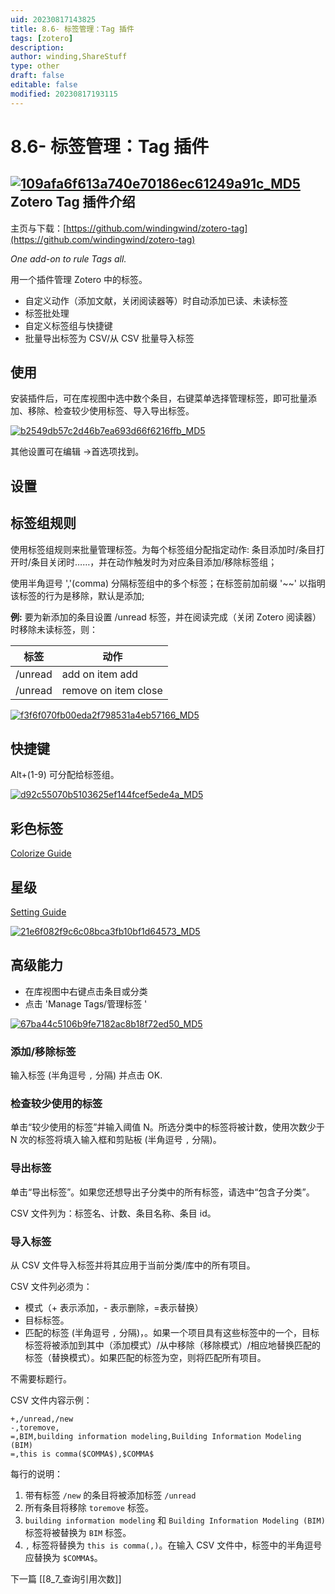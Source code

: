 ```yaml
---
uid: 20230817143825
title: 8.6- 标签管理：Tag 插件
tags: [zotero]
description: 
author: winding,ShareStuff
type: other
draft: false
editable: false
modified: 20230817193115
---
```


# 8.6- 标签管理：Tag 插件

## [![109afa6f613a740e70186ec61249a91c_MD5](https://cdn.pkmer.cn/images/202308171546720.png!pkmer)](https://github.com/windingwind/zotero-tag/blob/master/addon/chrome/skin/default/zoterotag/favicon.png)Zotero Tag 插件介绍

主页与下载：[https://github.com/windingwind/zotero-tag](https://github.com/windingwind/zotero-tag)

_One add-on to rule Tags all._

用一个插件管理 Zotero 中的标签。

- 自定义动作（添加文献，关闭阅读器等）时自动添加已读、未读标签
- 标签批处理
- 自定义标签组与快捷键
- 批量导出标签为 CSV/从 CSV 批量导入标签

## 使用

安装插件后，可在库视图中选中数个条目，右键菜单选择管理标签，即可批量添加、移除、检查较少使用标签、导入导出标签。

[![b2549db57c2d46b7ea693d66f6216ffb_MD5](https://cdn.pkmer.cn/images/202308171546721.png!pkmer)](https://github.com/windingwind/zotero-tag/blob/master/imgs/readme-settings-rightclickmenu.png)

其他设置可在编辑 ->首选项找到。

## 设置

## 标签组规则

使用标签组规则来批量管理标签。为每个标签组分配指定动作: 条目添加时/条目打开时/条目关闭时……，并在动作触发时为对应条目添加/移除标签组；

使用半角逗号 ','(comma) 分隔标签组中的多个标签；在标签前加前缀 '~~' 以指明该标签的行为是移除，默认是添加;

**例:** 要为新添加的条目设置 /unread 标签，并在阅读完成（关闭 Zotero 阅读器）时移除未读标签，则：

| **标签** | **动作**             |
| -------- | -------------------- |
| /unread  | add on item add      |
| /unread  | remove on item close |

[![f3f6f070fb00eda2f798531a4eb57166_MD5](https://cdn.pkmer.cn/images/202308171546722.png!pkmer)](https://github.com/windingwind/zotero-tag/blob/master/imgs/readme-settings-rule.png)

## 快捷键

Alt+(1-9) 可分配给标签组。

[![d92c55070b5103625ef144fcef5ede4a_MD5](https://cdn.pkmer.cn/images/202308171546723.png!pkmer)](https://github.com/windingwind/zotero-tag/blob/master/imgs/readme-settings-shortcuts.png)

## 彩色标签

[Colorize Guide](https://github.com/windingwind/zotero-tag/blob/master/docs/tag-color.md)

## 星级

[Setting Guide](https://github.com/windingwind/zotero-tag/blob/master/docs/item-star.md)

[![21e6f082f9c6c08bca3fb10bf1d64573_MD5](https://cdn.pkmer.cn/images/202308171546724.png!pkmer)](https://user-images.githubusercontent.com/33902321/159643528-9eb77420-9c93-4244-b6e5-f9720af7698e.png)

## 高级能力

- 在库视图中右键点击条目或分类
- 点击 'Manage Tags/管理标签 '

[![67ba44c5106b9fe7182ac8b18f72ed50_MD5](https://cdn.pkmer.cn/images/202308171546725.png!pkmer)](https://github.com/windingwind/zotero-tag/blob/master/imgs/readme-manage-tags.png)

### 添加/移除标签

输入标签 (半角逗号 `,` 分隔) 并点击 OK.

### 检查较少使用的标签

单击“较少使用的标签”并输入阈值 N。所选分类中的标签将被计数，使用次数少于 N 次的标签将填入输入框和剪贴板 (半角逗号 `,` 分隔)。

### 导出标签

单击“导出标签”。如果您还想导出子分类中的所有标签，请选中“包含子分类”。

CSV 文件列为：标签名、计数、条目名称、条目 id。

### 导入标签

从 CSV 文件导入标签并将其应用于当前分类/库中的所有项目。

CSV 文件列必须为：

- 模式（+ 表示添加，- 表示删除，=表示替换）
- 目标标签。
- 匹配的标签 (半角逗号 `,` 分隔)，。如果一个项目具有这些标签中的一个，目标标签将被添加到其中（添加模式）/从中移除（移除模式）/相应地替换匹配的标签（替换模式）。如果匹配的标签为空，则将匹配所有项目。

不需要标题行。

CSV 文件内容示例：

```
+,/unread,/new
-,toremove,
=,BIM,building information modeling,Building Information Modeling (BIM)
=,this is comma($COMMA$),$COMMA$

```

每行的说明：

1. 带有标签 `/new` 的条目将被添加标签 `/unread`
2. 所有条目将移除 `toremove` 标签。
3. `building information modeling` 和 `Building Information Modeling (BIM)` 标签将被替换为 `BIM` 标签。
4. `,` 标签将替换为 `this is comma(,)`。在输入 CSV 文件中，标签中的半角逗号应替换为 `$COMMA$`。

下一篇 [[8_7_查询引用次数]]